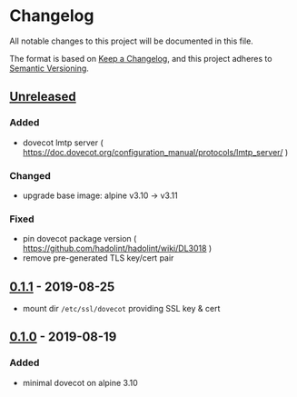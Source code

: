 # Changelog
All notable changes to this project will be documented in this file.

The format is based on [Keep a Changelog](https://keepachangelog.com/en/1.0.0/),
and this project adheres to [Semantic Versioning](https://semver.org/spec/v2.0.0.html).

## [Unreleased]
### Added
- dovecot lmtp server
  ( https://doc.dovecot.org/configuration_manual/protocols/lmtp_server/ )

### Changed
- upgrade base image: alpine v3.10 -> v3.11

### Fixed
- pin dovecot package version
  ( https://github.com/hadolint/hadolint/wiki/DL3018 )
- remove pre-generated TLS key/cert pair

## [0.1.1] - 2019-08-25
- mount dir `/etc/ssl/dovecot` providing SSL key & cert

## [0.1.0] - 2019-08-19
### Added
- minimal dovecot on alpine 3.10

[Unreleased]: https://github.com/fphammerle/docker-dovecot/compare/0.1.1...HEAD
[0.1.1]: https://github.com/fphammerle/docker-dovecot/compare/0.1.0...0.1.1
[0.1.0]: https://github.com/fphammerle/docker-dovecot/tree/0.1.0
